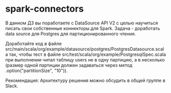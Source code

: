 # spark-connectors

В данном ДЗ вы поработаете с DataSource API V2 с целью научиться писать свои собственные коннекторы для Spark. 
Задача - доработать data source для Postgres для партиционированного чтения.

Доработайте код в файле src/main/scala/org/example/datasource/postgres/PostgresDatasource.scala так, чтобы тест в файле src/test/scala/org/example/PostgresqlSpec.scala при выполнении читал таблицу users не в одну партицию, а в несколько (размер одной партиции должен задаваться через метод .option("partitionSize", "10")).

Рекомендация: Архитектуру решения можно обсудить в общей группе в Slack.

